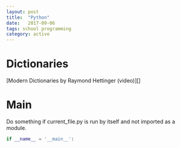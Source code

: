```yaml
---
layout: post
title:  "Python"
date:   2017-09-06
tags: school programming
category: active
---
```


# Dictionaries
[Modern Dictionaries by Raymond Hettinger (video)][]

# Main
Do something if current_file.py is run by itself and not imported as a module.
~~~ python
if __name__ = '__main__':
~~~


[Modern Dictionaries by Raymond Hettinger]: https://www.youtube.com/watch?v=p33CVV29OG8
